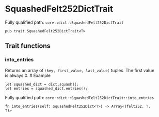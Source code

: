 # SquashedFelt252DictTrait

Fully qualified path: `core::dict::SquashedFelt252DictTrait`

<pre><code class="language-rust">pub trait SquashedFelt252DictTrait&lt;T&gt;</code></pre>

## Trait functions

### into_entries

Returns an array of `(key, first_value, last_value)` tuples. The first value is always 0.  # Example
```cairo
let squashed_dict = dict.squash();
let entries = squashed_dict.entries();
```

Fully qualified path: `core::dict::SquashedFelt252DictTrait::into_entries`

<pre><code class="language-rust">fn into_entries(self: SquashedFelt252Dict&lt;T&gt;) -&gt; Array&lt;(felt252, T, T)&gt;</code></pre>


